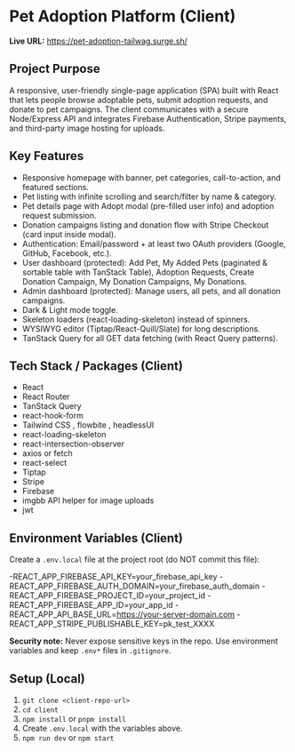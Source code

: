 # Pet Adoption Platform (Client)

**Live URL:** https://pet-adoption-tailwag.surge.sh/

## Project Purpose
A responsive, user-friendly single-page application (SPA) built with React that lets people browse adoptable pets, submit adoption requests, and donate to pet campaigns. The client communicates with a secure Node/Express API and integrates Firebase Authentication, Stripe payments, and third-party image hosting for uploads.

## Key Features
- Responsive homepage with banner, pet categories, call-to-action, and featured sections.
- Pet listing with infinite scrolling and search/filter by name & category.
- Pet details page with Adopt modal (pre-filled user info) and adoption request submission.
- Donation campaigns listing and donation flow with Stripe Checkout (card input inside modal).
- Authentication: Email/password + at least two OAuth providers (Google, GitHub, Facebook, etc.).
- User dashboard (protected): Add Pet, My Added Pets (paginated & sortable table with TanStack Table), Adoption Requests, Create Donation Campaign, My Donation Campaigns, My Donations.
- Admin dashboard (protected): Manage users, all pets, and all donation campaigns.
- Dark & Light mode toggle.
- Skeleton loaders (react-loading-skeleton) instead of spinners.
- WYSIWYG editor (Tiptap/React-Quill/Slate) for long descriptions.
- TanStack Query for all GET data fetching (with React Query patterns).

## Tech Stack / Packages (Client)

- React 
- React Router 
- TanStack Query 
- react-hook-form 
- Tailwind CSS , flowbite , headlessUI 
- react-loading-skeleton
- react-intersection-observer 
- axios or fetch 
- react-select 
- Tiptap 
- Stripe 
- Firebase 
- imgbb API helper for image uploads
- jwt

## Environment Variables (Client)
Create a `.env.local` file at the project root (do NOT commit this file):

-REACT_APP_FIREBASE_API_KEY=your_firebase_api_key
-REACT_APP_FIREBASE_AUTH_DOMAIN=your_firebase_auth_domain
-REACT_APP_FIREBASE_PROJECT_ID=your_project_id
-REACT_APP_FIREBASE_APP_ID=your_app_id
-REACT_APP_API_BASE_URL=https://your-server-domain.com
-REACT_APP_STRIPE_PUBLISHABLE_KEY=pk_test_XXXX


**Security note:** Never expose sensitive keys in the repo. Use environment variables and keep `.env*` files in `.gitignore`.

## Setup (Local)
1. `git clone <client-repo-url>`
2. `cd client`
3. `npm install` or `pnpm install`
4. Create `.env.local` with the variables above.
5. `npm run dev` or `npm start`
